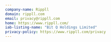 ```yaml
---
company-name: Rippll
domain: rippll.com
email: privacy@rippll.com
home: https://www.rippll.com/
iab-listing-name: "Bit Q Holdings Limited"
privacy-policy: https://www.rippll.com/privacy
---
```




